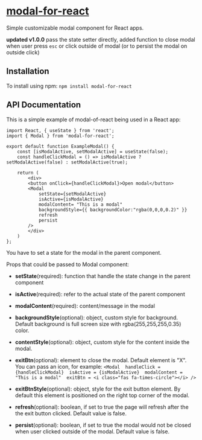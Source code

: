 # [modal-for-react](https://www.npmjs.com/package/modal-for-react)

Simple customizable modal component for React apps.

**updated v1.0.0** pass the state setter directly, added function to close modal when user press `esc` or click outside of modal (or to persist the modal on outside click)

## Installation

To install using npm:
`npm install modal-for-react`

## API Documentation

This is a simple example of modal-of-react being used in a React app:

```
import React, { useState } from 'react';
import { Modal } from 'modal-for-react';

export default function ExampleModal() {
	const [isModalActive, setModalActive] = useState(false);
	const handleClickModal = () => isModalActive ? setModalActive(false) : setModalActive(true);

	return (
		<div>
		<button onClick={handleClickModal}>Open modal</button>
		<Modal 
			setState={setModalActive} 
			isActive={isModalActive} 
			modalContent= "This is a modal" 
			backgroundStyle={{ backgroundColor:"rgba(0,0,0,0.2)" }} 
			refresh
			persist
		/>
		</div>
	)
};
```

You have to set a state for the modal in the parent component.

Props that could be passed to Modal component:

- **setState**(required): function that handle the state change in the parent component

- **isActive**(required): refer to the actual state of the parent component

- **modalContent**(required): content/message in the modal

- **backgroundStyle**(optional): object, custom style for background. Default background is full screen size with rgba(255,255,255,0.35) color.

- **contentStyle**(optional): object, custom style for the content inside the modal.

- **exitBtn**(optional): element to close the modal. Default element is "X". You can pass an icon, for example:
	`<Modal 
			handleClick = {handleClickModal} 
			isActive = {isModalActive} 
			modalContent = "This is a modal" 
			exitBtn = <i class="fas fa-times-circle"></i>
	/>`

- **exitBtnStyle**(optional): object, style for the exit button element. By default this element is positioned on the right top corner of the modal.

- **refresh**(optional): boolean, if set to true the page will refresh after the the exit button clicked. Default value is false.

- **persist**(optional): boolean, if set to true the modal would not be closed when user clicked outside of the modal. Default value is false.
